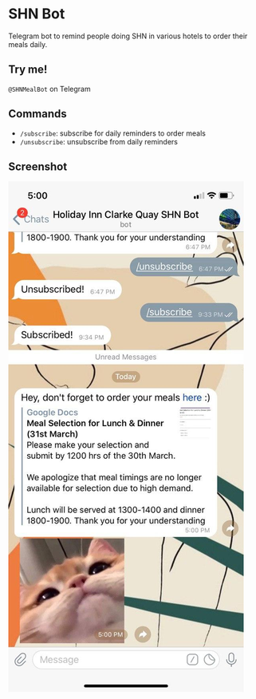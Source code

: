 # SHN Bot

Telegram bot to remind people doing SHN in various hotels to order their meals daily.

## Try me!
`@SHNMealBot` on Telegram

## Commands
- `/subscribe`: subscribe for daily reminders to order meals
- `/unsubscribe`: unsubscribe from daily reminders

## Screenshot
![SHN Bot](./res/screenshot.jpg "Screenshot")
